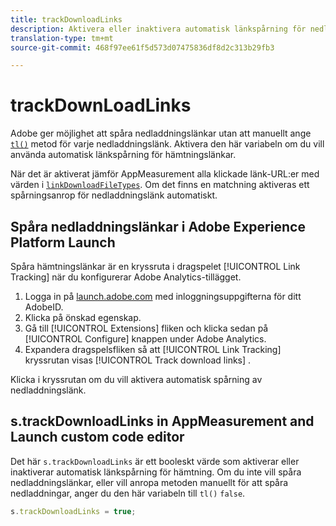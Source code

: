 ```yaml
---
title: trackDownloadLinks
description: Aktivera eller inaktivera automatisk länkspårning för nedladdningslänkar.
translation-type: tm+mt
source-git-commit: 468f97ee61f5d573d07475836df8d2c313b29fb3

---
```



# trackDownLoadLinks

Adobe ger möjlighet att spåra nedladdningslänkar utan att manuellt ange [`tl()`](../functions/tl-method.md) metod för varje nedladdningslänk. Aktivera den här variabeln om du vill använda automatisk länkspårning för hämtningslänkar.

När det är aktiverat jämför AppMeasurement alla klickade länk-URL:er med värden i [`linkDownloadFileTypes`](linkdownloadfiletypes.md). Om det finns en matchning aktiveras ett spårningsanrop för nedladdningslänk automatiskt.

## Spåra nedladdningslänkar i Adobe Experience Platform Launch

Spåra hämtningslänkar är en kryssruta i dragspelet [!UICONTROL Link Tracking] när du konfigurerar Adobe Analytics-tillägget.

1. Logga in på [launch.adobe.com](https://launch.adobe.com) med inloggningsuppgifterna för ditt AdobeID.
2. Klicka på önskad egenskap.
3. Gå till [!UICONTROL Extensions] fliken och klicka sedan på [!UICONTROL Configure] knappen under Adobe Analytics.
4. Expandera dragspelsfliken så att [!UICONTROL Link Tracking] kryssrutan visas [!UICONTROL Track download links] .

Klicka i kryssrutan om du vill aktivera automatisk spårning av nedladdningslänk.

## s.trackDownloadLinks in AppMeasurement and Launch custom code editor

Det här `s.trackDownloadLinks` är ett booleskt värde som aktiverar eller inaktiverar automatisk länkspårning för hämtning. Om du inte vill spåra nedladdningslänkar, eller vill anropa metoden manuellt för att spåra nedladdningar, anger du den här variabeln till `tl()` `false`.

```js
s.trackDownloadLinks = true;
```
